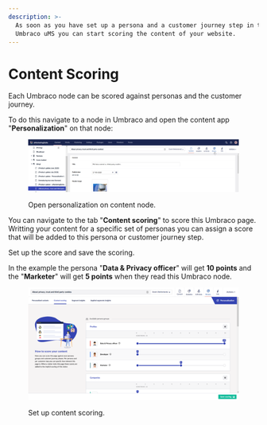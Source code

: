 ```yaml
---
description: >-
  As soon as you have set up a persona and a customer journey step in the
  Umbraco uMS you can start scoring the content of your website.
---
```


# Content Scoring

Each Umbraco node can be scored against personas and the customer journey.

To do this navigate to a node in Umbraco and open the content app "**Personalization**" on that node:

<figure><img src="../../../.gitbook/assets/image (13).png" alt="Open personalization on content node."><figcaption><p>Open personalization on content node.</p></figcaption></figure>

You can navigate to the tab "**Content scoring**" to score this Umbraco page. Writting your content for a specific set of personas you can assign a score that will be added to this persona or customer journey step.

Set up the score and save the scoring.&#x20;

In the example the persona "**Data & Privacy officer**" will get **10 points** and the "**Marketer**" will get **5 points** when they read this Umbraco node.

<figure><img src="../../../.gitbook/assets/image (14).png" alt="Set up content scoring."><figcaption><p>Set up content scoring.</p></figcaption></figure>

